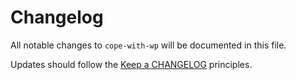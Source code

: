 # Changelog

All notable changes to `cope-with-wp` will be documented in this file.

Updates should follow the [Keep a CHANGELOG](http://keepachangelog.com/) principles.

